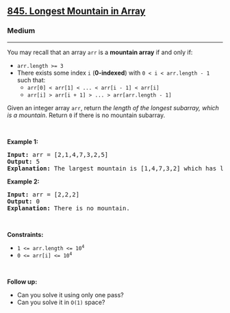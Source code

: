 <h2><a href="https://leetcode.com/problems/longest-mountain-in-array/">845. Longest Mountain in Array</a></h2><h3>Medium</h3><hr><div bis_skin_checked="1"><p>You may recall that an array <code>arr</code> is a <strong>mountain array</strong> if and only if:</p>

<ul>
	<li><code>arr.length &gt;= 3</code></li>
	<li>There exists some index <code>i</code> (<strong>0-indexed</strong>) with <code>0 &lt; i &lt; arr.length - 1</code> such that:
	<ul>
		<li><code>arr[0] &lt; arr[1] &lt; ... &lt; arr[i - 1] &lt; arr[i]</code></li>
		<li><code>arr[i] &gt; arr[i + 1] &gt; ... &gt; arr[arr.length - 1]</code></li>
	</ul>
	</li>
</ul>

<p>Given an integer array <code>arr</code>, return <em>the length of the longest subarray, which is a mountain</em>. Return <code>0</code> if there is no mountain subarray.</p>

<p>&nbsp;</p>
<p><strong class="example">Example 1:</strong></p>

<pre><strong>Input:</strong> arr = [2,1,4,7,3,2,5]
<strong>Output:</strong> 5
<strong>Explanation:</strong> The largest mountain is [1,4,7,3,2] which has length 5.
</pre>

<p><strong class="example">Example 2:</strong></p>

<pre><strong>Input:</strong> arr = [2,2,2]
<strong>Output:</strong> 0
<strong>Explanation:</strong> There is no mountain.
</pre>

<p>&nbsp;</p>
<p><strong>Constraints:</strong></p>

<ul>
	<li><code>1 &lt;= arr.length &lt;= 10<sup>4</sup></code></li>
	<li><code>0 &lt;= arr[i] &lt;= 10<sup>4</sup></code></li>
</ul>

<p>&nbsp;</p>
<p><strong>Follow up:</strong></p>

<ul>
	<li>Can you solve it using only one pass?</li>
	<li>Can you solve it in <code>O(1)</code> space?</li>
</ul>
</div>